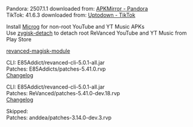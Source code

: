 Pandora: 2507.1.1
downloaded from: [APKMirror - Pandora](https://www.apkmirror.com/apk/pandora/pandora-music-podcasts/pandora-music-podcasts-2507-1-1-release/pandora-music-podcasts-2507-1-1-android-apk-download/)  
TikTok: 41.6.3
downloaded from: [Uptodown - TikTok](https://tiktok.en.uptodown.com/android/download/1106308524)  

Install [Microg](https://github.com/ReVanced/GmsCore/releases) for non-root YouTube and YT Music APKs  
Use [zygisk-detach](https://github.com/j-hc/zygisk-detach) to detach root ReVanced YouTube and YT Music from Play Store  

[revanced-magisk-module](https://github.com/E85Addicts/revanced-magisk-module)
  
CLI: E85Addict/revanced-cli-5.0.1-all.jar  
Patches: E85Addicts/patches-5.41.0.rvp  
[Changelog](https://github.com/E85Addicts/revanced-patches/releases/tag/v5.41.0)

CLI: E85Addict/revanced-cli-5.0.1-all.jar  
Patches: ReVanced/patches-5.41.0-dev.18.rvp  
[Changelog](https://github.com/ReVanced/revanced-patches/releases/tag/v5.41.0-dev.18)  

Skipped:  
Patches: anddea/patches-3.14.0-dev.3.rvp      
